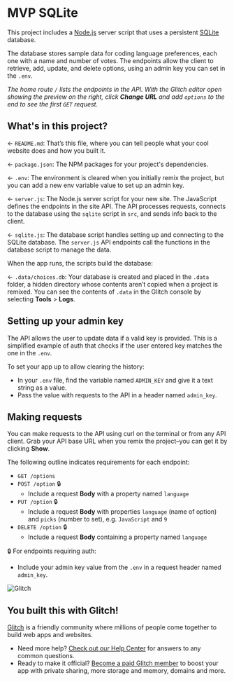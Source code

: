 # MVP SQLite

This project includes a [Node.js](https://nodejs.org/en/about/) server script that uses a persistent [SQLite](https://www.sqlite.org) database.

The database stores sample data for coding language preferences, each one with a name and number of votes. The endpoints allow the client to retrieve, add, update, and delete options, using an admin key you can set in the `.env`.

_The home route `/` lists the endpoints in the API. With the Glitch editor open showing the preview on the right, click __Change URL__ and add `options` to the end to see the first `GET` request._

## What's in this project?

← `README.md`: That’s this file, where you can tell people what your cool website does and how you built it.

← `package.json`: The NPM packages for your project's dependencies.

← `.env`: The environment is cleared when you initially remix the project, but you can add a new env variable value to set up an admin key.

← `server.js`: The Node.js server script for your new site. The JavaScript defines the endpoints in the site API. The API processes requests, connects to the database using the `sqlite` script in `src`, and sends info back to the client.

← `sqlite.js`: The database script handles setting up and connecting to the SQLite database. The `server.js` API endpoints call the functions in the database script to manage the data.

When the app runs, the scripts build the database:

← `.data/choices.db`: Your database is created and placed in the `.data` folder, a hidden directory whose contents aren’t copied when a project is remixed. You can see the contents of `.data` in the Glitch console by selecting __Tools__ >  __Logs__.

## Setting up your admin key

The API allows the user to update data if a valid key is provided. This is a simplified example of auth that checks if the user entered key matches the one in the `.env`.

To set your app up to allow clearing the history:

* In your `.env` file, find the variable named `ADMIN_KEY` and give it a text string as a value.
* Pass the value with requests to the API in a header named `admin_key`.

## Making requests

You can make requests to the API using curl on the terminal or from any API client. Grab your API base URL when you remix the project–you can get it by clicking __Show__.

The following outline indicates requirements for each endpoint:

* `GET /options`
* `POST /option` 🔒
  * Include a request __Body__ with a property named `language`
* `PUT /option` 🔒
  * Include a request __Body__ with properties `language` (name of option) and `picks` (number to set), e.g. `JavaScript` and `9`
* `DELETE /option` 🔒
  * Include a request __Body__ containing a property named `language`

🔒 For endpoints requiring auth:
* Include your admin key value from the `.env` in a request header named `admin_key`.

![Glitch](https://cdn.glitch.com/a9975ea6-8949-4bab-addb-8a95021dc2da%2FLogo_Color.svg?v=1602781328576)

## You built this with Glitch!

[Glitch](https://glitch.com) is a friendly community where millions of people come together to build web apps and websites.

- Need more help? [Check out our Help Center](https://help.glitch.com/) for answers to any common questions.
- Ready to make it official? [Become a paid Glitch member](https://glitch.com/pricing) to boost your app with private sharing, more storage and memory, domains and more.
